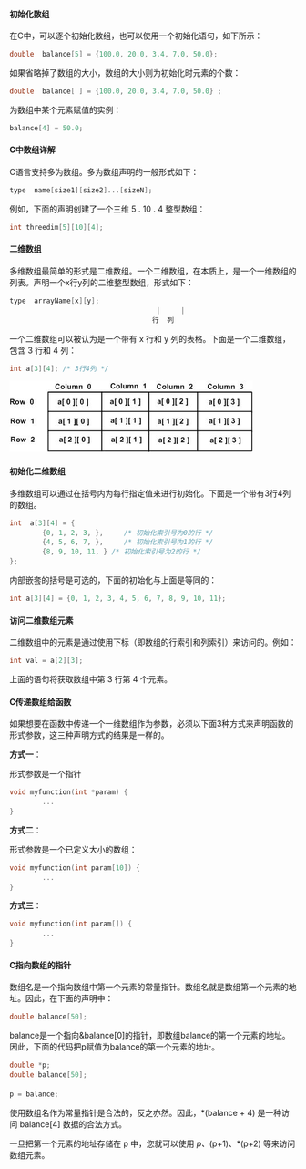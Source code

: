 #### 初始化数组

在C中，可以逐个初始化数组，也可以使用一个初始化语句，如下所示：

```c
double  balance[5] = {100.0, 20.0, 3.4, 7.0, 50.0};
```

如果省略掉了数组的大小，数组的大小则为初始化时元素的个数：

```c
double  balance[ ] = {100.0, 20.0, 3.4, 7.0, 50.0} ;
```

为数组中某个元素赋值的实例：

```c
balance[4] = 50.0;
```



#### C中数组详解

C语言支持多为数组。多为数组声明的一般形式如下：

```c
type  name[size1][size2]...[sizeN];
```

例如，下面的声明创建了一个三维 5 . 10 . 4 整型数组：

```c
int threedim[5][10][4];
```

#### 二维数组

多维数组最简单的形式是二维数组。一个二维数组，在本质上，是一个一维数组的列表。声明一个x行y列的二维整型数组，形式如下：

```c
type  arrayName[x][y];
									|	  |
                                   行  列
```

一个二维数组可以被认为是一个带有 x 行和 y 列的表格。下面是一个二维数组，包含 3 行和 4 列：

```c
int a[3][4]; /* 3行4列 */
```

![two_dimensional_arrays](/img/two_dimensional_arrays.jpg)

#### 初始化二维数组

多维数组可以通过在括号内为每行指定值来进行初始化。下面是一个带有3行4列的数组。

```c
int  a[3][4] = {
		{0, 1, 2, 3, },		/* 初始化索引号为0的行 */
		{4, 5, 6, 7, },		/* 初始化索引号为1的行 */
		{8, 9, 10, 11, } /* 初始化索引号为2的行 */
};
```

内部嵌套的括号是可选的，下面的初始化与上面是等同的：

```c
int a[3][4] = {0, 1, 2, 3, 4, 5, 6, 7, 8, 9, 10, 11};
```

#### 访问二维数组元素

二维数组中的元素是通过使用下标（即数组的行索引和列索引）来访问的。例如：

```c
int val = a[2][3];
```

上面的语句将获取数组中第 3 行第 4 个元素。



#### C传递数组给函数

如果想要在函数中传递一个一维数组作为参数，必须以下面3种方式来声明函数的形式参数，这三种声明方式的结果是一样的。

**方式一**：

形式参数是一个指针

```c
void myfunction(int *param) {
		...
}
```

**方式二**：

形式参数是一个已定义大小的数组：

```c
void myfunction(int param[10]) {
		...
}
```

**方式三**：

```c
void myfunction(int param[]) {
		...
}
```



#### C指向数组的指针

数组名是一个指向数组中第一个元素的常量指针。数组名就是数组第一个元素的地址。因此，在下面的声明中：

```c
double balance[50];
```

balance是一个指向&balance[0]的指针，即数组balance的第一个元素的地址。因此，下面的代码把p赋值为balance的第一个元素的地址。

```c
double *p;
double balance[50];

p = balance;
```

使用数组名作为常量指针是合法的，反之亦然。因此，*(balance + 4) 是一种访问 balance[4] 数据的合法方式。

一旦把第一个元素的地址存储在 p 中，您就可以使用 *p、*(p+1)、*(p+2) 等来访问数组元素。

